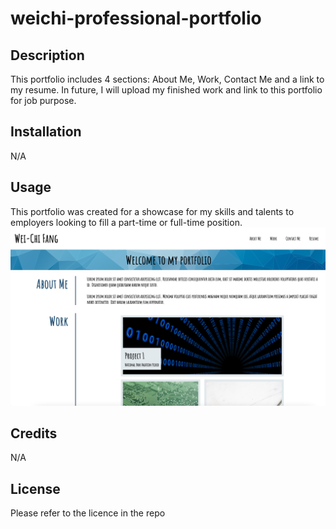 # weichi-professional-portfolio

## Description

This portfolio includes 4 sections: About Me, Work, Contact Me and a link to my resume. In future, I will upload my finished work and link to this portfolio for job purpose.

## Installation

N/A

## Usage

This portfolio was created for a showcase for my skills and talents to employers looking to fill a part-time or full-time position. 
![alt text](assets/images/app-screen-shot.png)

## Credits

N/A

## License

Please refer to the licence in the repo


